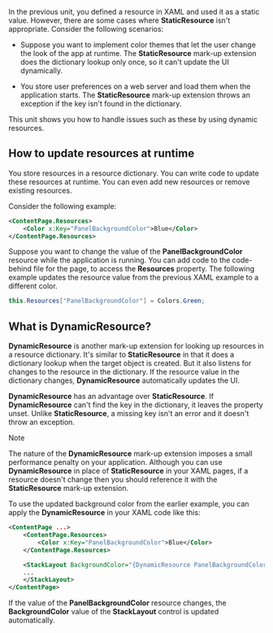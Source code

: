 In the previous unit, you defined a resource in XAML and used it as a static value. However, there are some cases where **StaticResource** isn't appropriate. Consider the following scenarios:

- Suppose you want to implement color themes that let the user change the look of the app at runtime. The **StaticResource** mark-up extension does the dictionary lookup only once, so it can't update the UI dynamically.

- You store user preferences on a web server and load them when the application starts. The **StaticResource** mark-up extension throws an exception if the key isn't found in the dictionary.

This unit shows you how to handle issues such as these by using dynamic resources.

## How to update resources at runtime

You store resources in a resource dictionary. You can write code to update these resources at runtime. You can even add new resources or remove existing resources.

Consider the following example:

```XML
<ContentPage.Resources>
    <Color x:Key="PanelBackgroundColor">Blue</Color>
</ContentPage.Resources>
```

Suppose you want to change the value of the **PanelBackgroundColor** resource while the application is running. You can add code to the code-behind file for the page, to access the **Resources** property. The following example updates the resource value from the previous XAML example to a different color.

```csharp
this.Resources["PanelBackgroundColor"] = Colors.Green;
```

## What is DynamicResource?

**DynamicResource** is another mark-up extension for looking up resources in a resource dictionary. It's similar to **StaticResource** in that it does a dictionary lookup when the target object is created. But it also listens for changes to the resource in the dictionary. If the resource value in the dictionary changes, **DynamicResource** automatically updates the UI.

**DynamicResource** has an advantage over **StaticResource**. If **DynamicResource** can't find the key in the dictionary, it leaves the property unset. Unlike **StaticResource**, a missing key isn't an error and it doesn't throw an exception.

> [!NOTE]
> The nature of the **DynamicResource** mark-up extension imposes a small performance penalty on your application. Although you can use **DynamicResource** in place of **StaticResource** in your XAML pages, if a resource doesn't change then you should reference it with the **StaticResource** mark-up extension.

To use the updated background color from the earlier example, you can apply the **DynamicResource** in your XAML code like this:

```XML
<ContentPage ...>
    <ContentPage.Resources>
        <Color x:Key="PanelBackgroundColor">Blue</Color>
    </ContentPage.Resources>

    <StackLayout BackgroundColor="{DynamicResource PanelBackgroundColor}">
    ...
    </StackLayout>
</ContentPage>
```

If the value of the **PanelBackgroundColor** resource changes, the **BackgroundColor** value of the **StackLayout** control is updated automatically.
